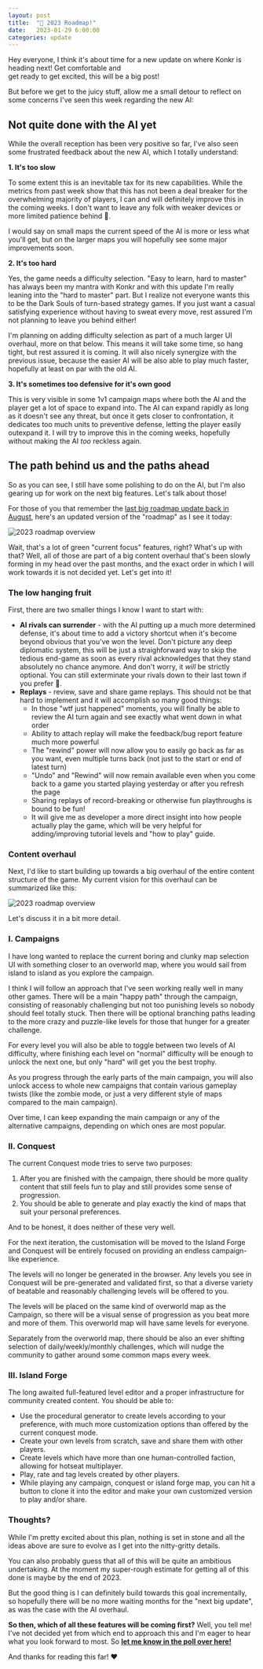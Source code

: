 ```yaml
---
layout: post
title:  "🚀 2023 Roadmap!"
date:   2023-01-29 6:00:00
categories: update
---
```


Hey everyone, I think it's about time for a new update on where Konkr is heading next! Get comfortable and  
get ready to get excited, this will be a big post!

<!-- excerpt-end -->

But before we get to the juicy stuff, allow me a small detour to reflect on some concerns I've seen this week regarding the new AI:

## Not quite done with the AI yet

While the overall reception has been very positive so far, 
I've also seen some frustrated feedback about the new AI, which I totally understand:

**1. It's too slow**

To some extent this is an inevitable tax for its new capabilities. While the metrics from past week show that this 
has not been a deal breaker for the overwhelming majority of players, I can and will definitely improve 
this in the coming weeks. I don't want to leave any folk with weaker devices or more limited patience behind 🙂.

I would say on small maps the current speed of the AI is more or less what you'll get,
but on the larger maps you will hopefully see some major improvements soon. 

**2. It's too hard**

Yes, the game needs a difficulty selection. "Easy to learn, hard to master" has always been my mantra with Konkr 
and with this update I'm really leaning into the "hard to master" part. But I realize not everyone wants this to
be the Dark Souls of turn-based strategy games. If you just want a casual satisfying experience without having 
to sweat every move, rest assured I'm not planning to leave you behind either!

I'm planning on adding difficulty selection as part of a much larger UI overhaul, more on that below. This means it will
take some time, so hang tight, but rest assured it is coming. It will also nicely synergize with the previous issue,
because the easier AI will be also able to play much faster, hopefully at least on par with the old AI.

**3. It's sometimes too defensive for it's own good**

This is very visible in some 1v1 campaign maps where both the AI and the player get a lot of space to expand into. 
The AI can expand rapidly as long as it doesn't see any threat, but once it gets closer to confrontation,
it dedicates too much units to preventive defense, letting the player easily outexpand it. I will try to improve this
in the coming weeks, hopefully without making the AI *too* reckless again.

## The path behind us and the paths ahead

So as you can see, I still have some polishing to do on the AI, but I'm also gearing up for work on the next big features. Let's talk about those!

For those of you that remember the [last big roadmap update back in August](https://www.konkr.io/update/2022/08/07/whats-next.html), 
here's an updated version of the "roadmap" as I see it today:

<img src="/img/blog/what-next-2023.png" alt="2023 roadmap overview"/>

Wait, that's a lot of green "current focus" features, right? What's up with that? Well, all of those are part of a big 
content overhaul that's been slowly forming in my head over the past months, and the exact order in which I will work towards it is
not decided yet. Let's get into it!

### The low hanging fruit

First, there are two smaller things I know I want to start with:

* **AI rivals can surrender** - with the AI putting up a much more determined defense, it's about time to add a victory
  shortcut when it's become beyond obvious that you've won the level. Don't picture any deep diplomatic system,
  this will be just a straighforward way to skip the tedious end-game as soon as every rival acknowledges that they stand absolutely no chance anymore. 
  And don't worry, it *will* be strictly optional. You can still exterminate your rivals down to their last town if you prefer 🙂.
* **Replays** - review, save and share game replays. This should not be that hard to implement and it will accomplish so many good things:
  * In those "wtf just happened" moments, you will finally be able to review the AI turn again and see exactly what went down in what order
  * Ability to attach replay will make the feedback/bug report feature much more powerful
  * The "rewind" power will now allow you to easily go back as far as you want, even multiple turns back (not just to the start or end of latest turn)
  * "Undo" and "Rewind" will now remain available even when you come back to a game you started playing yesterday or after you refresh the page
  * Sharing replays of record-breaking or otherwise fun playthroughs is bound to be fun!
  * It will give me as developer a more direct insight into how people actually play the game, which will be very helpful for adding/improving tutorial levels and "how to play" guide.

### Content overhaul

Next, I'd like to start building up towards a big overhaul of the entire content structure of the game.
My current vision for this overhaul can be summarized like this:

<img src="/img/blog/new-content-structure.png" alt="2023 roadmap overview"/>

Let's discuss it in a bit more detail.

### I. Campaigns

I have long wanted to replace the current boring and clunky map selection UI with something closer to an overworld map,
where you would sail from island to island as you explore the campaign.

I think I will follow an approach that I've seen working really well in many other games. There will be a main "happy path" 
through the campaign, consisting of reasonably challenging but not too punishing levels so nobody should feel totally stuck.
Then there will be optional branching paths leading to the more crazy and puzzle-like levels for those that hunger 
for a greater challenge. 

For every level you will also be able to toggle between two levels of AI difficulty, 
where finishing each level on "normal" difficulty will be enough to unlock the next one, but only "hard" will get you the best trophy. 

As you progress through the early parts of the main campaign, you will also unlock access to whole new campaigns that contain
various gameplay twists (like the zombie mode, or just a very different style of maps compared to the main campaign).

Over time, I can keep expanding the main campaign or any of the alternative campaigns, depending on which ones are most popular.

### II. Conquest

The current Conquest mode tries to serve two purposes:
1. After you are finished with the campaign, there should be more quality content that still feels fun to play and still provides some sense of progression. 
2. You should be able to generate and play exactly the kind of maps that suit your personal preferences. 

And to be honest, it does neither of these very well.

For the next iteration, the customisation will be moved to the Island Forge and Conquest will be entirely focused on providing
an endless campaign-like experience. 

The levels will no longer be generated in the browser. Any levels you see in Conquest will be pre-generated and 
validated first, so that a diverse variety of beatable and reasonably challenging levels will be offered to you.

The levels will be placed on the same kind of overworld map as the Campaign, so there will be a visual 
sense of progression as you beat more and more of them. This overworld map will have same levels for everyone.

Separately from the overworld map, there should be also an ever shifting selection of
daily/weekly/monthly challenges, which will nudge the community to gather around some common maps every week.

### III. Island Forge

The long awaited full-featured level editor and a proper infrastructure for community created content.
You should be able to:
- Use the procedural generator to create levels according to your preference, with much more customization options than offered by the current conquest mode.
- Create your own levels from scratch, save and share them with other players.
- Create levels which have more than one human-controlled faction, allowing for hotseat multiplayer.
- Play, rate and tag levels created by other players.
- While playing any campaign, conquest or island forge map, you can hit a button to clone it into the editor 
  and make your own customized version to play and/or share.

### Thoughts?

While I'm pretty excited about this plan, nothing is set in stone and all the ideas above are sure to evolve as
I get into the nitty-gritty details.

You can also probably guess that all of this will be quite an ambitious undertaking. At the moment my super-rough estimate 
for getting all of this done is maybe by the end of 2023. 

But the good thing is I can definitely build towards this goal incrementally, so hopefully there will be no more waiting months
for the "next big update", as was the case with the AI overhaul.

**So then, which of all these features will be coming first?** Well, you tell me! I've not decided yet from which end to approach this
and I'm eager to hear what you look forward to most. So **[let me know in the poll over here!](https://forms.gle/ZeEd51TSTtQLE8Mm7)** 

And thanks for reading this far! ❤ 
















